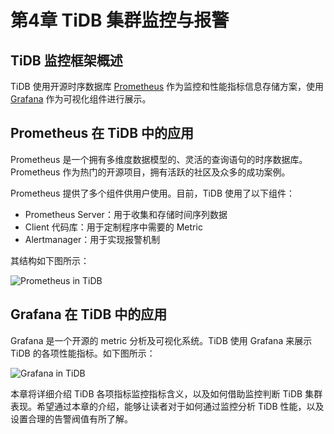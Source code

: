 # 第4章 TiDB 集群监控与报警

## TiDB 监控框架概述

TiDB 使用开源时序数据库 [Prometheus](https://prometheus.io) 作为监控和性能指标信息存储方案，使用 [Grafana](https://grafana.com/grafana) 作为可视化组件进行展示。

## Prometheus 在 TiDB 中的应用

Prometheus 是一个拥有多维度数据模型的、灵活的查询语句的时序数据库。Prometheus 作为热门的开源项目，拥有活跃的社区及众多的成功案例。

Prometheus 提供了多个组件供用户使用。目前，TiDB 使用了以下组件：

- Prometheus Server：用于收集和存储时间序列数据
- Client 代码库：用于定制程序中需要的 Metric
- Alertmanager：用于实现报警机制

其结构如下图所示：

![Prometheus in TiDB](res/session3/chapter4/tidb-monitor-alert/prometheus-in-tidb.png)

## Grafana 在 TiDB 中的应用

Grafana 是一个开源的 metric 分析及可视化系统。TiDB 使用 Grafana 来展示 TiDB 的各项性能指标。如下图所示：

![Grafana in TiDB](res/session3/chapter4/tidb-monitor-alert/grafana-screenshot.png)

本章将详细介绍 TiDB 各项指标监控指标含义，以及如何借助监控判断 TiDB 集群表现。希望通过本章的介绍，能够让读者对于如何通过监控分析 TiDB 性能，以及设置合理的告警阀值有所了解。
